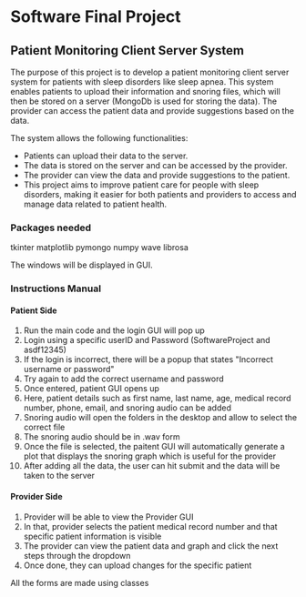 # Software Final Project

## Patient Monitoring Client Server System

The purpose of this project is to develop a patient monitoring client server system for patients with sleep disorders like sleep apnea. This system enables patients to upload their information and snoring files, which will then be stored on a server (MongoDb is used for storing the data). The provider can access the patient data and provide suggestions based on the data.

The system allows the following functionalities:

- Patients can upload their data to the server.
- The data is stored on the server and can be accessed by the provider.
- The provider can view the data and provide suggestions to the patient.
- This project aims to improve patient care for people with sleep disorders, making it easier for both patients and providers to access and manage data related to patient health.

### Packages needed
tkinter
matplotlib
pymongo
numpy 
wave
librosa

The windows will be displayed in GUI. 

### Instructions Manual

#### Patient Side

1. Run the main code and the login GUI will pop up
2. Login using a specific userID and Password (SoftwareProject and asdf12345)
3. If the login is incorrect, there will be a popup that states "Incorrect username or password" 
4. Try again to add the correct username and password
5. Once entered, patient GUI opens up
6. Here, patient details such as first name, last name, age, medical record number, phone, email, and snoring audio can be added
7. Snoring audio will open the folders in the desktop and allow to select the correct file
8. The snoring audio should be in .wav form 
9. Once the file is selected, the paitent GUI will automatically generate a plot that displays the snoring graph which is useful for the provider
10. After adding all the data, the user can hit submit and the data will be taken to the server 


#### Provider Side

1. Provider will be able to view the Provider GUI 
2. In that, provider selects the patient medical record number and that specific patient information is visible
3. The provider can view the patient data and graph and click the next steps through the dropdown
4. Once done, they can upload changes for the specific patient 


All the forms are made using classes



